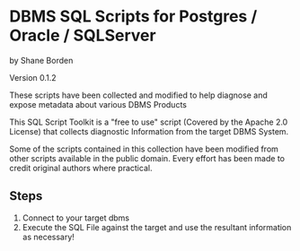 # DBMS SQL Scripts for Postgres / Oracle / SQLServer
by Shane Borden

Version 0.1.2

These scripts have been collected and modified to help diagnose and expose metadata about various DBMS Products

This SQL Script Toolkit is a "free to use" script (Covered by the Apache 2.0 License) 
that collects diagnostic Information from the target DBMS System.

Some of the scripts contained in this collection have been modified from other scripts available in the public domain.  Every effort has been made to credit original authors where practical.

## Steps

1. Connect to your target dbms
2. Execute the SQL File against the target and use the resultant information as necessary!